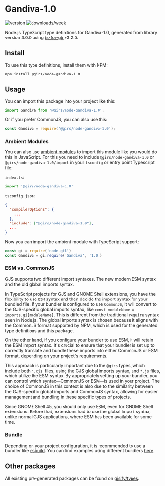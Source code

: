 
# Gandiva-1.0

![version](https://img.shields.io/npm/v/@girs/node-gandiva-1.0)
![downloads/week](https://img.shields.io/npm/dw/@girs/node-gandiva-1.0)


Node.js TypeScript type definitions for Gandiva-1.0, generated from library version 3.0.0 using [ts-for-gir](https://github.com/gjsify/ts-for-gir) v3.2.5.


## Install

To use this type definitions, install them with NPM:
```bash
npm install @girs/node-gandiva-1.0
```

## Usage

You can import this package into your project like this:
```ts
import Gandiva from '@girs/node-gandiva-1.0';
```

Or if you prefer CommonJS, you can also use this:
```ts
const Gandiva = require('@girs/node-gandiva-1.0');
```

### Ambient Modules

You can also use [ambient modules](https://github.com/gjsify/ts-for-gir/tree/main/packages/cli#ambient-modules) to import this module like you would do this in JavaScript.
For this you need to include `@girs/node-gandiva-1.0` or `@girs/node-gandiva-1.0/import` in your `tsconfig` or entry point Typescript file:

`index.ts`:
```ts
import '@girs/node-gandiva-1.0'
```

`tsconfig.json`:
```json
{
  "compilerOptions": {
    ...
  },
  "include": ["@girs/node-gandiva-1.0"],
  ...
}
```

Now you can import the ambient module with TypeScript support: 

```ts
const gi = require('node-gtk')
const Gandiva = gi.require('Gandiva', '1.0')
```



### ESM vs. CommonJS

GJS supports two different import syntaxes. The new modern ESM syntax and the old global imports syntax.

In TypeScript projects for GJS and GNOME Shell extensions, you have the flexibility to use `ESM` syntax and then decide the import syntax for your bundled file. If your bundler is configured to use `CommonJS`, it will convert to the GJS-specific global imports syntax, like `const moduleName = imports.gi[moduleName]`. This is different from the traditional `require` syntax seen in Node.js. The global imports syntax is chosen because it aligns with the CommonJS format supported by NPM, which is used for the generated type definitions and this package.

On the other hand, if you configure your bundler to use ESM, it will retain the ESM import syntax. It's crucial to ensure that your bundler is set up to correctly translate and bundle these imports into either CommonJS or ESM format, depending on your project's requirements.

This approach is particularly important due to the `@girs` types, which include both `*.cjs `files, using the GJS global imports syntax, and `*.js` files, which utilize the ESM syntax. By appropriately setting up your bundler, you can control which syntax—CommonJS or ESM—is used in your project. The choice of CommonJS in this context is also due to the similarity between the GJS-specific global imports and CommonJS syntax, allowing for easier management and bundling in these specific types of projects.

Since GNOME Shell 45, you should only use ESM, even for GNOME Shell extensions. Before that, extensions had to use the global import syntax, unlike normal GJS applications, where ESM has been available for some time.

### Bundle

Depending on your project configuration, it is recommended to use a bundler like [esbuild](https://esbuild.github.io/). You can find examples using different bundlers [here](https://github.com/gjsify/ts-for-gir/tree/main/examples).

## Other packages

All existing pre-generated packages can be found on [gjsify/types](https://github.com/gjsify/types).

